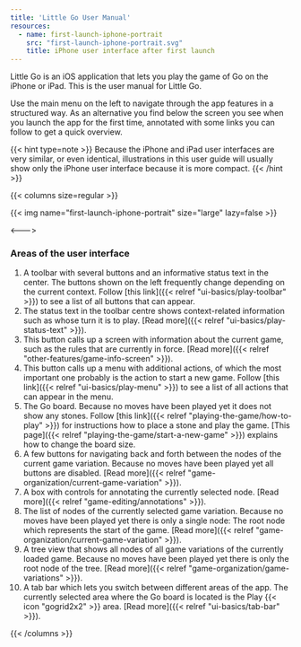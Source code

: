 ```yaml
---
title: 'Little Go User Manual'
resources:
  - name: first-launch-iphone-portrait
    src: "first-launch-iphone-portrait.svg"
    title: iPhone user interface after first launch
---
```


Little Go is an iOS application that lets you play the game of Go on the iPhone or iPad. This is the user manual for Little Go.

Use the main menu on the left to navigate through the app features in a structured way. As an alternative you find below the screen you see when you launch the app for the first time, annotated with some links you can follow to get a quick overview.

{{< hint type=note >}}
Because the iPhone and iPad user interfaces are very similar, or even identical, illustrations in this user guide will usually show only the iPhone user interface because it is more compact.
{{< /hint >}}

{{< columns size=regular >}}

{{< img name="first-launch-iphone-portrait" size="large" lazy=false >}}

<--->

### Areas of the user interface

1. A toolbar with several buttons and an informative status text in the center. The buttons shown on the left frequently change depending on the current context. Follow [this link]({{< relref "ui-basics/play-toolbar" >}}) to see a list of all buttons that can appear.
1. The status text in the toolbar centre shows context-related information such as whose turn it is to play. [Read more]({{< relref "ui-basics/play-status-text" >}}).
1. This button calls up a screen with information about the current game, such as the rules that are currently in force. [Read more]({{< relref "other-features/game-info-screen" >}}).
1. This button calls up a menu with additional actions, of which the most important one probably is the action to start a new game. Follow [this link]({{< relref "ui-basics/play-menu" >}}) to see a list of all actions that can appear in the menu.
1. The Go board. Because no moves have been played yet it does not show any stones. Follow [this link]({{< relref "playing-the-game/how-to-play" >}}) for instructions how to place a stone and play the game. [This page]({{< relref "playing-the-game/start-a-new-game" >}}) explains how to change the board size.
1. A few buttons for navigating back and forth between the nodes of the current game variation. Because no moves have been played yet all buttons are disabled. [Read more]({{< relref "game-organization/current-game-variation" >}}).
1. A box with controls for annotating the currently selected node. [Read more]({{< relref "game-editing/annotations" >}}).
1. The list of nodes of the currently selected game variation. Because no moves have been played yet there is only a single node: The root node which represents the start of the game. [Read more]({{< relref "game-organization/current-game-variation" >}}).
1. A tree view that shows all nodes of all game variations of the currently loaded game. Because no moves have been played yet there is only the root node of the tree. [Read more]({{< relref "game-organization/game-variations" >}}).
1. A tab bar which lets you switch between different areas of the app. The currently selected area where the Go board is located is the Play {{< icon "gogrid2x2" >}} area. [Read more]({{< relref "ui-basics/tab-bar" >}}).

{{< /columns >}}
